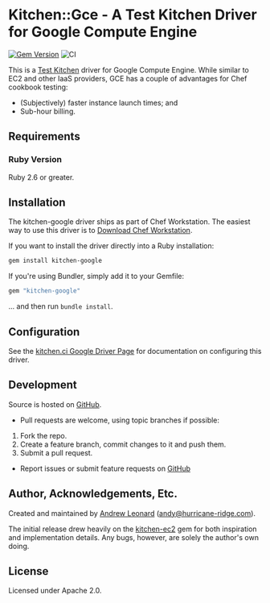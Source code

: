 # Kitchen::Gce - A Test Kitchen Driver for Google Compute Engine

[![Gem Version](https://badge.fury.io/rb/kitchen-google.svg)](https://badge.fury.io/rb/kitchen-google)
![CI](https://github.com/test-kitchen/kitchen-google/workflows/CI/badge.svg?branch=master)

This is a [Test Kitchen](https://github.com/test-kitchen/test-kitchen)
driver for Google Compute Engine.  While similar to EC2 and other IaaS
providers, GCE has a couple of advantages for Chef cookbook testing:

* (Subjectively) faster instance launch times; and
* Sub-hour billing.

## Requirements

### Ruby Version

Ruby 2.6 or greater.

## Installation

The kitchen-google driver ships as part of Chef Workstation. The easiest way to use this driver is to [Download Chef Workstation](https://www.chef.io/downloads/tools/workstation).

If you want to install the driver directly into a Ruby installation:

```sh
gem install kitchen-google
```

If you're using Bundler, simply add it to your Gemfile:

```ruby
gem "kitchen-google"
```

... and then run `bundle install`.

## Configuration

See the [kitchen.ci Google Driver Page](https://kitchen.ci/docs/drivers/google/) for documentation on configuring this driver.

## Development

Source is hosted on [GitHub](https://github.com/test-kitchen/kitchen-google).

* Pull requests are welcome, using topic branches if possible:

1. Fork the repo.
2. Create a feature branch, commit changes to it and push them.
3. Submit a pull request.

* Report issues or submit feature requests on [GitHub](https://github.com/test-kitchen/kitchen-google/issues)

## Author, Acknowledgements, Etc.

Created and maintained by [Andrew Leonard](http://andyleonard.com)
([andy@hurricane-ridge.com](mailto:andy@hurricane-ridge.com)).

The initial release drew heavily on the
[kitchen-ec2](https://github.com/chef/kitchen-ec2/) gem for both
inspiration and implementation details. Any bugs, however, are solely
the author's own doing.

## License

Licensed under Apache 2.0.
